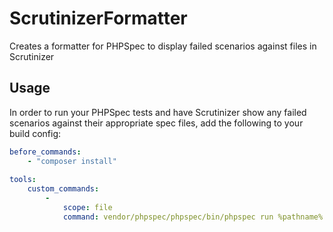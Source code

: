 ScrutinizerFormatter
====================

Creates a formatter for PHPSpec to display failed scenarios against files in Scrutinizer

## Usage
In order to run your PHPSpec tests and have Scrutinizer show any failed scenarios against their appropriate spec files, add the following to your build config:

```yaml
before_commands:
    - "composer install"
    
tools:
    custom_commands:
        -
            scope: file
            command: vendor/phpspec/phpspec/bin/phpspec run %pathname% -f scrutinizer --no-code-generation || true
```

